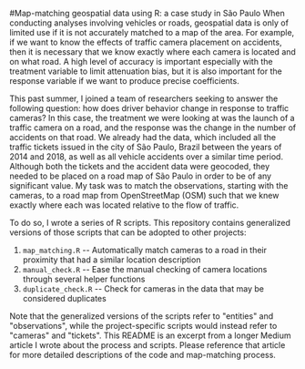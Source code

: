 #Map-matching geospatial data using R: a case study in São Paulo
When conducting analyses involving vehicles or roads, geospatial data is only of limited use if it is not accurately matched to a map of the area. For example, if we want to know the effects of traffic camera placement on accidents, then it is necessary that we know exactly where each camera is located and on what road. A high level of accuracy is important especially with the treatment variable to limit attenuation bias, but it is also important for the response variable if we want to produce precise coefficients.

This past summer, I joined a team of researchers seeking to answer the following question: how does driver behavior change in response to traffic cameras? In this case, the treatment we were looking at was the launch of a traffic camera on a road, and the response was the change in the number of accidents on that road. We already had the data, which included all the traffic tickets issued in the city of São Paulo, Brazil between the years of 2014 and 2018, as well as all vehicle accidents over a similar time period. Although both the tickets and the accident data were geocoded, they needed to be placed on a road map of São Paulo in order to be of any significant value. My task was to match the observations, starting with the cameras, to a road map from OpenStreetMap (OSM) such that we knew exactly where each was located relative to the flow of traffic. 

To do so, I wrote a series of R scripts. This repository contains generalized versions of those scripts that can be adopted to other projects:

1. `map_matching.R` -- Automatically match cameras to a road in their proximity that had a similar location description
2. `manual_check.R` -- Ease the manual checking of camera locations through several helper functions
3. `duplicate_check.R` -- Check for cameras in the data that may be considered duplicates

Note that the generalized versions of the scripts refer to "entities" and "observations", while the project-specific scripts would instead refer to "cameras" and "tickets". This README is an excerpt from a longer Medium article I wrote about the process and scripts. Please reference that article for more detailed descriptions of the code and map-matching process.
